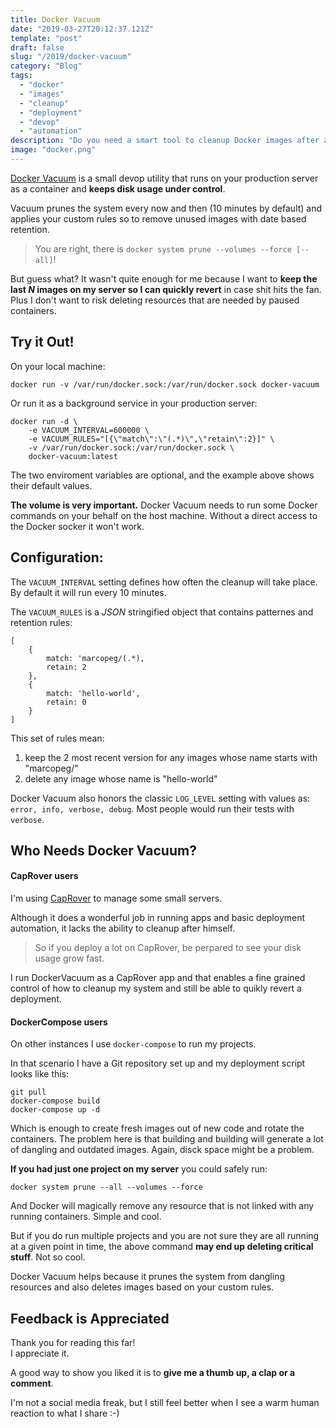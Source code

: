 ```yaml
---
title: Docker Vacuum
date: "2019-03-27T20:12:37.121Z"
template: "post"
draft: false
slug: "/2019/docker-vacuum"
category: "Blog"
tags:
  - "docker"
  - "images"
  - "cleanup"
  - "deployment"
  - "devop"
  - "automation"
description: "Do you need a smart tool to cleanup Docker images after a new deployment? Maybe DOCKER SYSTEM PRUNE is not always enough? Read on!"
image: "docker.png"
---
```


[Docker Vacuum](https://hub.docker.com/r/marcopeg/docker-vacuum) is a small devop 
utility that runs on your production server as a container and 
**keeps disk usage under control**.

Vacuum prunes the system every now and then (10 minutes by default) and applies
your custom rules so to remove unused images with date based retention.

> You are right, there is `docker system prune --volumes --force [--all]`!

But guess what? It wasn't quite enough for me because I want to 
**keep the last _N_ images on my server so I can quickly revert** 
in case shit hits the fan. Plus I don't want to risk deleting resources that are
needed by paused containers.

## Try it Out!

On your local machine:

    docker run -v /var/run/docker.sock:/var/run/docker.sock docker-vacuum

Or run it as a background service in your production server:

    docker run -d \
        -e VACUUM_INTERVAL=600000 \
        -e VACUUM_RULES="[{\"match\":\"(.*)\",\"retain\":2}]" \
        -v /var/run/docker.sock:/var/run/docker.sock \
        docker-vacuum:latest

The two enviroment variables are optional, and the example above
shows their default values.

**The volume is very important.** Docker Vacuum needs to run some Docker commands on your
behalf on the host machine. Without a direct access to the Docker socker it won't work.

## Configuration:

The `VACUUM_INTERVAL` setting defines how often the cleanup will take place. By default it will run
every 10 minutes.

The `VACUUM_RULES` is a _JSON_ stringified object that contains patternes and retention
rules:

    [
        {
            match: 'marcopeg/(.*),
            retain: 2
        },
        {
            match: 'hello-world',
            retain: 0
        }
    ]

This set of rules mean:

1. keep the 2 most recent version for any images whose name starts with "marcopeg/"
2. delete any image whose name is "hello-world"

Docker Vacuum also honors the classic `LOG_LEVEL` setting with values as:
`error, info, verbose, debug`. Most people would run their tests with `verbose`.

## Who Needs Docker Vacuum?

#### CapRover users

I'm using [CapRover](https://caprover.com/) to manage some small servers.

Although it does a wonderful job in running apps and basic deployment automation,
it lacks the ability to cleanup after himself.

> So if you deploy a lot on CapRover,
> be perpared to see your disk usage grow fast.

I run DockerVacuum as a CapRover app and that enables a fine grained control of how
to cleanup my system and still be able to quikly revert a deployment.

#### DockerCompose users

On other instances I use `docker-compose` to run my projects.

In that scenario I have a Git repository set up and my deployment script looks like this:

    git pull
    docker-compose build
    docker-compose up -d

Which is enough to create fresh images out of new code and rotate the containers. 
The problem here is that building and building will generate a lot of dangling 
and outdated images. Again, disck space might be a problem.

**If you had just one project on my server** you could safely run:

    docker system prune --all --volumes --force

And Docker will magically remove any resource that is not linked with any running
containers. Simple and cool.

But if you do run multiple projects and you are not sure they are all running at a given
point in time, the above command **may end up deleting critical stuff**. Not so cool.

Docker Vacuum helps because it prunes the system from dangling resources and also deletes
images based on your custom rules.

## Feedback is Appreciated

Thank you for reading this far!  
I appreciate it.

A good way to show you liked it is to **give me a thumb up, a clap or a comment**.

I'm not a social media freak, but I still feel better when I see a warm
human reaction to what I share :-)
